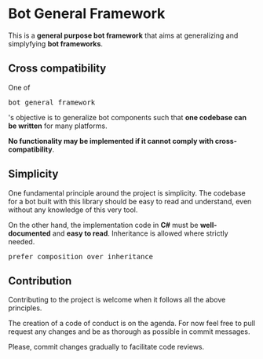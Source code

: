 # Bot General Framework
This is a <b>general purpose bot framework</b> that aims at generalizing and simplyfying <b>bot frameworks</b>.

## Cross compatibility
One of <pre>bot general framework</pre>'s objective is to generalize bot components such that <b>one codebase can be written</b> for many platforms.

<b>No functionality may be implemented if it cannot comply with cross-compatibility</b>.

## Simplicity
One fundamental principle around the project is simplicity. The codebase for a bot built with this library should be easy to read and understand, even without any knowledge of this very tool.

On the other hand, the implementation code in <b>C#</b> must be <b>well-documented</b> and <b>easy to read</b>. Inheritance is allowed where strictly needed.

<pre>prefer composition over inheritance</pre>

## Contribution
Contributing to the project is welcome when it follows all the above principles.

The creation of a code of conduct is on the agenda. For now feel free to pull request any changes and be as thorough as possible in commit messages.

Please, commit changes gradually to facilitate code reviews.
